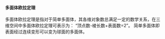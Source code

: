 #### 多面体欧拉定理
多面体欧拉定理是指对于简单多面体，其各维对象数总满足一定的数学关系，在三维空间中多面体欧拉定理可表示为：
“顶点数-棱长数+表面数=2”。
简单多面体即表面经过连续变形可以变为球面的多面体。
